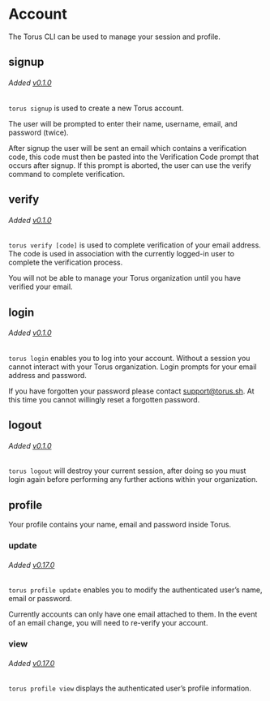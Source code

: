 # Account
The Torus CLI can be used to manage your session and profile.

## signup
###### Added [v0.1.0](https://github.com/manifoldco/torus-cli/blob/master/CHANGELOG.md)

`torus signup` is used to create a new Torus account.

The user will be prompted to enter their name, username, email, and password (twice).

After signup the user will be sent an email which contains a verification code, this code must then be pasted into the Verification Code prompt that occurs after signup. If this prompt is aborted, the user can use the verify command to complete verification.

## verify
###### Added [v0.1.0](https://github.com/manifoldco/torus-cli/blob/master/CHANGELOG.md)

`torus verify [code]` is used to complete verification of your email address. The code is used in association with the currently logged-in user to complete the verification process.

You will not be able to manage your Torus organization until you have verified your email.

## login
###### Added [v0.1.0](https://github.com/manifoldco/torus-cli/blob/master/CHANGELOG.md)

`torus login` enables you to log into your account. Without a session you cannot interact with your Torus organization. Login prompts for your email address and password.

If you have forgotten your password please contact [support@torus.sh](mailto:support@torus.sh). At this time you cannot willingly reset a forgotten password.

## logout
###### Added [v0.1.0](https://github.com/manifoldco/torus-cli/blob/master/CHANGELOG.md)

`torus logout` will destroy your current session, after doing so you must login again before performing any further actions within your organization.

## profile
Your profile contains your name, email and password inside Torus.  

### update
###### Added [v0.17.0](https://github.com/manifoldco/torus-cli/blob/master/CHANGELOG.md)

`torus profile update` enables you to modify the authenticated user’s name, email or password. 

Currently accounts can only have one email attached to them. In the event of an email change, you will need to re-verify your account. 

### view
###### Added [v0.17.0](https://github.com/manifoldco/torus-cli/blob/master/CHANGELOG.md)

`torus profile view` displays the authenticated user’s profile information.
